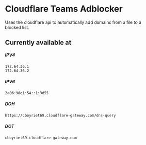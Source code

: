 # Cloudflare Teams Adblocker
Uses the cloudflare api to automatically add domains from a file to a blocked list.

## Currently available at
##### IPV4
```
172.64.36.1
172.64.36.2
```
##### IPV6
````
2a06:98c1:54::1:3d55
````
##### DOH
````
https://cboyriet69.cloudflare-gateway.com/dns-query
````
##### DOT
````
cboyriet69.cloudflare-gateway.com
````
